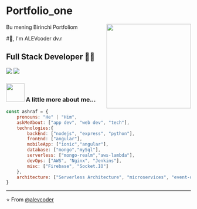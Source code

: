 # Portfolio_one
Bu mening Birinchi Portfoliom
<img align='right' src="https://media.giphy.com/media/M9gbBd9nbDrOTu1Mqx/giphy.gif" width="230">

#🙏, I'm ALEVcoder dv.r 
## Full Stack Developer 👨‍💻

[![](https://img.shields.io/badge/LinkedIn--alevcoder-)](https://www.linkedin.com/in/alevcoder/)
[![](https://img.shields.io/badge/Gmail-alevcoder1gmail.com-red)](mailto:alevcoder1@gmail.com)


### <img src="https://media.giphy.com/media/VgCDAzcKvsR6OM0uWg/giphy.gif" width="50"> A little more about me...  

```javascript
const ashraf = {
    pronouns: "He" | "Him",
    askMeAbout: ["app dev", "web dev", "tech"],
    technologies:{
        backEnd: ["nodejs", "express", "python"],
        fronEnd: ["angular"],
        mobileApp: ["ionic","angular"],
        database: ["mongo","mySql"],
        serverless: ["mongo-realm","aws-lambda"],
        devOps: ["AWS", "Nginx", "Jenkins"],
        misc: ["Firebase", "Socket.IO"]
    },
    architecture: ["Serverless Architecture", "microservices", "event-driven", "Single page applications"],
}
```

---
⭐️ From [@alevcoder](https://github.com/alevcoder)
